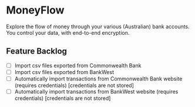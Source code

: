 # MoneyFlow

Explore the flow of money through your various (Australian) bank accounts. You control your data, with end-to-end encryption. 

## Feature Backlog

- [ ] Import csv files exported from Commonwealth Bank
- [ ] Import csv files exported from BankWest
- [ ] Automatically import transactions from Commonwealth Bank website (requires credentials) [credentials are not stored]
- [ ] Automatically import transactions from BankWest website (requires credentials) [credentials are not stored]
